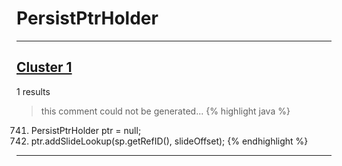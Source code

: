 # PersistPtrHolder

***

## [Cluster 1](./1)
1 results
> this comment could not be generated...
{% highlight java %}
741. PersistPtrHolder ptr = null;
779. ptr.addSlideLookup(sp.getRefID(), slideOffset);
{% endhighlight %}

***

